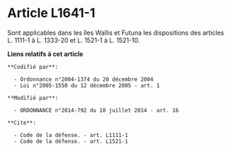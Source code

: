 # Article L1641-1

Sont applicables dans les îles Wallis et Futuna les dispositions des articles L. 1111-1 à L. 1333-20 et L. 1521-1 à L.
1521-10.

**Liens relatifs à cet article**

	**Codifié par**:

	  - Ordonnance n°2004-1374 du 20 décembre 2004
	  - Loi n°2005-1550 du 12 décembre 2005 - art. 1

	**Modifié par**:

	  - ORDONNANCE n°2014-792 du 10 juillet 2014 - art. 16

	**Cite**:

	  - Code de la défense. - art. L1111-1
	  - Code de la défense. - art. L1521-1
